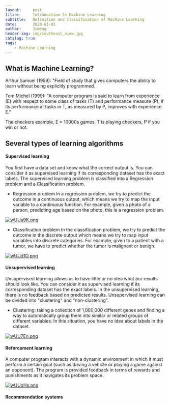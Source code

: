 ```yaml
---
layout:     post
title:      Introduction to Machine Learning
subtitle:   Definition and Classification of Machine Learning
date:       2020-01-01
author:     Jimeng
header-img: img/southeast_view.jpg
catalog: true
tags:
    - Machine Learning
---
```

 

## What is Machine Learning?

Arthur Samuel (1959): "Field of study that gives computers the ability to learn without being explicitly programmed.

Tom Michel (1999): "A computer program is said to learn from experience (E) with respect to some class of tasks (T) and performance measure (P), if its performance at tasks in T, as measured by P, improves with experience E." 

The checkers example, E = 10000s games, T is playing checkers, P if you win or not.

## Several types of learning algorithms

#### Supervised learning
You first have a data set and know what the correct output is. You can consider it as supervised learning if its corresponding dataset has the exact labels. The supervised learning problem is classified into a Regression problem and a Classification problem.

- Regression problem
In a regression problem, we try to predict the outcome in a continuous output, which means we try to map the input variable to a continuous function. For example, given a photo of a person, predicting age based on the photo, this is a regression problem.

<!---
--<div align="center">
<img src="https://github.com/JimengShi/JimengShi.github.io/blob/master/img/Regressioni.png" alt="regresstioni" >
</div>
-->

[![wUUa9K.png](https://s1.ax1x.com/2020/09/12/wUUa9K.png)](https://jimengshi.github.io/2020/01/01/Introduction-to-Machine-Learning/)

- Classification problem
In the classification problem, we try to predict the outcome in the discrete output which means we try to map input variables into discrete categories. For example, given to a patient with a tumor, we have to predict whether the tumor is malignant or benign. 

<!---
<div align="center">
<img src="https://github.com/JimengShi/JimengShi.github.io/blob/master/img/Classification.png" alt="Classification" >
</div>
-->

[![wUUd1O.png](https://s1.ax1x.com/2020/09/12/wUUd1O.png)](https://jimengshi.github.io/2020/01/01/Introduction-to-Machine-Learning/)


#### Unsupervised learning
Unsupervised learning allows us to have little or no idea what our results should look like. You can consider it as supervised learning if its corresponding dataset has the exact labels. In the unsupervised learning, there is no feedback based on predicted results. Unsupervised learning can be divided into "clustering" and "non-clustering". 

- Clustering: taking a collection of 1,000,000 different genes and finding a way to automatically group them into similar or related groups of different variables. In this situation, you have no idea about labels in the dataset.

<!---
<div align="center">
<img src="https://github.com/JimengShi/JimengShi.github.io/blob/master/img/post_clustering.png" alt="post_clustering" >
</div>
-->

[![wUU7En.png](https://s1.ax1x.com/2020/09/12/wUU7En.png)](https://jimengshi.github.io/2020/01/01/Introduction-to-Machine-Learning/)

#### Reforcement learning
A computer program interacts with a dynamic environment in which it must perform a certain goal (such as driving a vehicle or playing a game against an opponent). The program is provided feedback in terms of rewards and punishments as it navigates its problem space.

<!---
<div align="center">
<img src="https://github.com/JimengShi/JimengShi.github.io/blob/master/img/post_reforcement.png" width=50% alt="post_reforcement" >
</div>
-->

[![wUUoHs.png](https://s1.ax1x.com/2020/09/12/wUUoHs.png)](https://jimengshi.github.io/2020/01/01/Introduction-to-Machine-Learning/)

#### Recommendation systems
